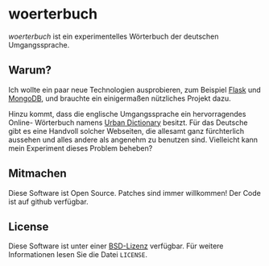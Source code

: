 woerterbuch
===========

*woerterbuch* ist ein experimentelles Wörterbuch der deutschen Umgangssprache.

Warum?
------

Ich wollte ein paar neue Technologien ausprobieren, zum Beispiel [Flask][flask]
und [MongoDB][mongodb], und brauchte ein einigermaßen nützliches Projekt dazu.

Hinzu kommt, dass die englische Umgangssprache ein hervorragendes Online-
Wörterbuch namens [Urban Dictionary][ud] besitzt. Für das Deutsche gibt es
eine Handvoll solcher Webseiten, die allesamt ganz fürchterlich aussehen und
alles andere als angenehm zu benutzen sind. Vielleicht kann mein Experiment
dieses Problem beheben?

[flask]: http://flask.pocoo.org/
[mongodb]: http://www.mongodb.org/
[ud]: http://www.urbandictionary.com/

Mitmachen
---------

Diese Software ist Open Source. Patches sind immer willkommen! Der Code ist
auf github verfügbar.

[gh-wb]: https://github.com/fwenzel/woerterbuch


License
-------
Diese Software ist unter einer [BSD-Lizenz][BSD] verfügbar. Für weitere
Informationen lesen Sie die Datei ``LICENSE``.

[BSD]: http://www.opensource.org/licenses/bsd-license.php

